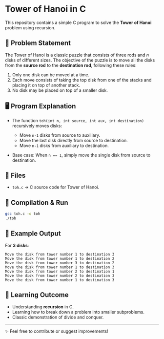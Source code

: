 # Tower of Hanoi in C

This repository contains a simple C program to solve the **Tower of Hanoi** problem using recursion.

## 📌 Problem Statement
The Tower of Hanoi is a classic puzzle that consists of three rods and *n* disks of different sizes. The objective of the puzzle is to move all the disks from the **source rod** to the **destination rod**, following these rules:

1. Only one disk can be moved at a time.
2. Each move consists of taking the top disk from one of the stacks and placing it on top of another stack.
3. No disk may be placed on top of a smaller disk.

## 🖥️ Program Explanation
- The function `toh(int n, int source, int aux, int destination)` recursively moves disks:
  - Move `n-1` disks from source to auxiliary.
  - Move the last disk directly from source to destination.
  - Move `n-1` disks from auxiliary to destination.

- Base case: When `n == 1`, simply move the single disk from source to destination.

## 📂 Files
- `toh.c` → C source code for Tower of Hanoi.

## 🚀 Compilation & Run
```bash
gcc toh.c -o toh
./toh
```

## 📝 Example Output
For **3 disks**:
```
Move the disk from tower number 1 to destination 3
Move the disk from tower number 1 to destination 2
Move the disk from tower number 3 to destination 2
Move the disk from tower number 1 to destination 3
Move the disk from tower number 2 to destination 1
Move the disk from tower number 2 to destination 3
Move the disk from tower number 1 to destination 3
```

## 🎯 Learning Outcome
- Understanding **recursion** in C.
- Learning how to break down a problem into smaller subproblems.
- Classic demonstration of divide and conquer.

---
✨ Feel free to contribute or suggest improvements!
